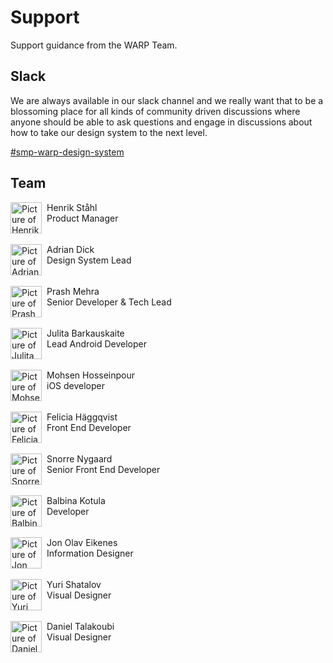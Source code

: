 # Support
Support guidance from the WARP Team.

## Slack
We are always available in our slack channel and we really want that to be a blossoming place for all kinds of community driven discussions where anyone should be able to ask questions and engage in discussions about how to take our design system to the next level.

[#smp-warp-design-system](https://sch-chat.slack.com/archives/C04P0GYTHPV)

## Team 
<div style="display:flex; gap:8px;">
    <img src="/help/henrik-ståhl.png" style="width: 50px;" alt="Picture of Henrik Ståhl"/> 
    <div>
        Henrik Ståhl 
        <br>
        Product Manager
    </div>
</div>
<br>
<div style="display:flex; gap:8px;">
    <img src="/help/adi.png" style="width: 50px;" alt="Picture of Adrian Dick"/> 
    <div>
        Adrian Dick 
        <br>
        Design System Lead
    </div>
</div>
<br>
<div style="display:flex; gap:8px;">
    <img src="/help/prash.png" style="width: 50px;" alt="Picture of Prash Mehra"/> 
    <div>
        Prash Mehra 
        <br>
        Senior Developer & Tech Lead
    </div>
</div>
<br>
<div style="display:flex; gap:8px;">
    <img src="/help/julita.png" style="width: 50px;" alt="Picture of Julita Barkauskaite"/> 
    <div>
        Julita Barkauskaite
        <br>
        Lead Android Developer
    </div>
</div>
<br>
<div style="display:flex; gap:8px;">
    <img src="/help/mohsen.png" style="width: 50px;" alt="Picture of Mohsen Hosseinpour"/> 
    <div>
        Mohsen Hosseinpour
        <br>
        iOS developer
    </div>
</div>
<br>
<div style="display:flex; gap:8px;">
    <img src="/help/felicia.png" style="width: 50px;" alt="Picture of Felicia Häggqvist"/> 
    <div>
        Felicia Häggqvist
        <br>
        Front End Developer
    </div>
</div>
<br>
<div style="display:flex; gap:8px;">
    <img src="/help/snorre.png" style="width: 50px;" alt="Picture of Snorre Nygaard"/> 
    <div>
        Snorre Nygaard
        <br>
        Senior Front End Developer
    </div>
</div>
<br>
<div style="display:flex; gap:8px;">
    <img src="/help/balbina.png" style="width: 50px;" alt="Picture of Balbina Kotula"/> 
    <div>
        Balbina Kotula
        <br>
        Developer
    </div>
</div>
<br>
<div style="display:flex; gap:8px;">
    <img src="/help/jono.png" style="width: 50px;" alt="Picture of Jon Olav Eikenes"/> 
    <div>
        Jon Olav Eikenes
        <br>
        Information Designer
    </div>
</div>
<br>
<div style="display:flex; gap:8px;">
    <img src="/help/yuri.png" style="width: 50px;" alt="Picture of Yuri Shatalov"/> 
    <div>
        Yuri Shatalov
        <br>
        Visual Designer
    </div>
</div>
<br>
<div style="display:flex; gap:8px;">
    <img src="/help/daniel.png" style="width: 50px;" alt="Picture of Daniel Talakoubi"/> 
    <div>
        Daniel Talakoubi
        <br>
        Visual Designer
    </div>
</div>